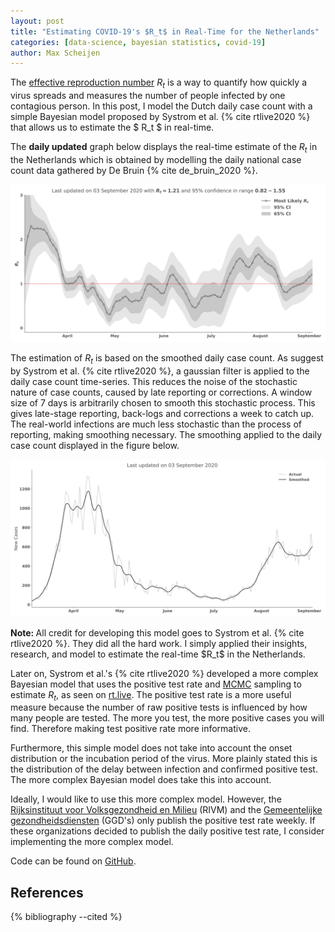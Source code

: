 ```yaml
---
layout: post
title: "Estimating COVID-19's $R_t$ in Real-Time for the Netherlands"
categories: [data-science, bayesian statistics, covid-19]
author: Max Scheijen
---
```


The <a href="https://en.wikipedia.org/wiki/Basic_reproduction_number#Effective_reproduction_number" target="_blank">effective reproduction number</a> $R_t$ is a way to quantify how quickly a virus spreads and measures the number of people infected by one contagious person. In this post, I model the Dutch daily case count with a simple Bayesian model proposed by Systrom et al. {% cite rtlive2020 %} that allows us to estimate the $ R_t $ in real-time.

The **daily updated** graph below displays the real-time estimate of the $R_t$ in the Netherlands which is obtained by modelling the daily national case count data gathered by De Bruin {% cite de_bruin_2020 %}.

![rt_live](https://raw.githubusercontent.com/maxscheijen/rt-live-netherlands/master/figures/most_likely_rt.svg)

The estimation of $R_t$ is based on the smoothed daily case count. As suggest by Systrom et al. {% cite rtlive2020 %}, a gaussian filter is applied to the daily case count time-series. This reduces the noise of the stochastic nature of case counts, caused by late reporting or corrections. A window size of 7 days is arbitrarily chosen to smooth this stochastic process. This gives late-stage reporting, back-logs and corrections a week to catch up. The real-world infections are much less stochastic than the process of reporting, making smoothing necessary. The smoothing applied to the daily case count displayed in the figure below.

![original_smoothed](https://raw.githubusercontent.com/maxscheijen/rt-live-netherlands/master/figures/original_smoothed.svg)

<div class="alert alert-warning">
  <strong>Note: </strong> All credit for developing this model goes to Systrom et al. {% cite rtlive2020 %}. They did all the hard work. I simply applied their insights, research, and model to estimate the real-time $R_t$ in the Netherlands.
</div>

Later on, Systrom et al.'s {% cite rtlive2020 %} developed a more complex Bayesian model that uses the positive test rate and <a href="https://en.wikipedia.org/wiki/Markov_chain_Monte_Carlo" target="_blank">MCMC</a> sampling to estimate $R_t$, as seen on <a href="https://rt.live" target="_blank">rt.live</a>. The positive test rate is a more useful measure because the number of raw positive tests is influenced by how many people are tested. The more you test, the more positive cases you will find. Therefore making test positive rate more informative.

Furthermore, this simple model does not take into account the onset distribution or the incubation period of the virus. More plainly stated this is the distribution of the delay between infection and confirmed positive test. The more complex Bayesian model does take this into account.

Ideally, I would like to use this more complex model. However, the <a href="https://www.rivm.nl/en/novel-coronavirus-covid-19/current-informatio" target="_blank">Rijksinstituut voor Volksgezondheid en Milieu</a> (RIVM) and the <a href="https://www.ggd.nl/" target="_blank">Gemeentelijke gezondheidsdiensten</a> (GGD's) only publish the positive test rate weekly. If these organizations decided to publish the daily positive test rate, I consider implementing the more complex model.

Code can be found on <a href="https://github.com/maxscheijen/rt-live-netherlands" target="_blank">GitHub</a>.

## References

{% bibliography --cited %}
